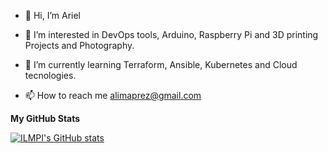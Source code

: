 - 👋 Hi, I’m Ariel
- 👀 I’m interested in DevOps tools, Arduino, Raspberry Pi and 3D printing Projects and Photography.
- 🌱 I’m currently learning Terraform, Ansible, Kubernetes and Cloud tecnologies.

- 📫 How to reach me alimaprez@gmail.com


<b>My GitHub Stats</b>

<a href="http://www.github.com/ariellpcuba"><img src="https://github-readme-stats.vercel.app/api?username=ILMPI&show_icons=true&hide=&count_private=true&title_color=6366f1&text_color=64748b&icon_color=3382ed&bg_color=181824&hide_border=true&show_icons=true" alt="ILMPI's GitHub stats" /></a>

<!---
ariellpcuba/ariellpcuba is a ✨ special ✨ repository because its `README.md` (this file) appears on your GitHub profile.
You can click the Preview link to take a look at your changes.
--->
